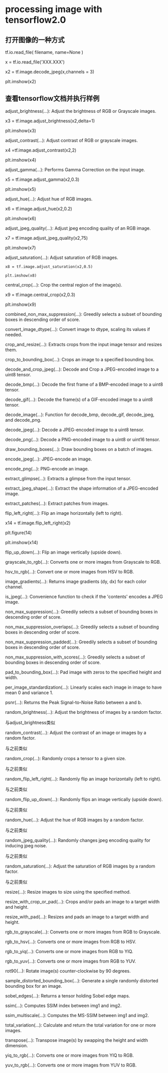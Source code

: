 # processing image with tensorflow2.0

## 打开图像的一种方式

tf.io.read_file(
    filename,
    name=None
)

x = tf.io.read_file('XXX.XXX')

x2 = tf.image.decode_jpeg(x,channels = 3)

plt.imshow(x2)

## 查看tensorflow文档并执行样例

adjust_brightness(...): Adjust the brightness of RGB or Grayscale images.

x3 = tf.image.adjust_brightness(x2,delta=1)

plt.imshow(x3)

adjust_contrast(...): Adjust contrast of RGB or grayscale images.

x4 =tf.image.adjust_contrast(x2,2)

plt.imshow(x4)

adjust_gamma(...): Performs Gamma Correction on the input image.

x5 = tf.image.adjust_gamma(x2,0.3)

plt.imshow(x5)

adjust_hue(...): Adjust hue of RGB images.

x6 = tf.image.adjust_hue(x2,0.2)

plt.imshow(x6)

adjust_jpeg_quality(...): Adjust jpeg encoding quality of an RGB image.

x7 = tf.image.adjust_jpeg_quality(x2,75)

plt.imshow(x7)

adjust_saturation(...): Adjust saturation of RGB images.

`x8 = tf.image.adjust_saturation(x2,0.5)`

`plt.imshow(x8)`

central_crop(...): Crop the central region of the image(s).

x9 = tf.image.central_crop(x2,0.3)

plt.imshow(x9)

combined_non_max_suppression(...): Greedily selects a subset of bounding boxes in descending order of score.

convert_image_dtype(...): Convert image to dtype, scaling its values if needed.

crop_and_resize(...): Extracts crops from the input image tensor and resizes them.

crop_to_bounding_box(...): Crops an image to a specified bounding box.

decode_and_crop_jpeg(...): Decode and Crop a JPEG-encoded image to a uint8 tensor.

decode_bmp(...): Decode the first frame of a BMP-encoded image to a uint8 tensor.

decode_gif(...): Decode the frame(s) of a GIF-encoded image to a uint8 tensor.

decode_image(...): Function for decode_bmp, decode_gif, decode_jpeg, and decode_png.

decode_jpeg(...): Decode a JPEG-encoded image to a uint8 tensor.

decode_png(...): Decode a PNG-encoded image to a uint8 or uint16 tensor.

draw_bounding_boxes(...): Draw bounding boxes on a batch of images.

encode_jpeg(...): JPEG-encode an image.

encode_png(...): PNG-encode an image.

extract_glimpse(...): Extracts a glimpse from the input tensor.

extract_jpeg_shape(...): Extract the shape information of a JPEG-encoded image.

extract_patches(...): Extract patches from images.

flip_left_right(...): Flip an image horizontally (left to right).

x14 = tf.image.flip_left_right(x2)

plt.figure(14)

plt.imshow(x14)

flip_up_down(...): Flip an image vertically (upside down).

grayscale_to_rgb(...): Converts one or more images from Grayscale to RGB.

hsv_to_rgb(...): Convert one or more images from HSV to RGB.

image_gradients(...): Returns image gradients (dy, dx) for each color channel.

is_jpeg(...): Convenience function to check if the 'contents' encodes a JPEG image.

non_max_suppression(...): Greedily selects a subset of bounding boxes in descending order of score.

non_max_suppression_overlaps(...): Greedily selects a subset of bounding boxes in descending order of score.

non_max_suppression_padded(...): Greedily selects a subset of bounding boxes in descending order of score.

non_max_suppression_with_scores(...): Greedily selects a subset of bounding boxes in descending order of score.

pad_to_bounding_box(...): Pad image with zeros to the specified height and width.

per_image_standardization(...): Linearly scales each image in image to have mean 0 and variance 1.

psnr(...): Returns the Peak Signal-to-Noise Ratio between a and b.

random_brightness(...): Adjust the brightness of images by a random factor.

与adjust_brightness类似

random_contrast(...): Adjust the contrast of an image or images by a random factor.

与之前类似

random_crop(...): Randomly crops a tensor to a given size.

与之前类似

random_flip_left_right(...): Randomly flip an image horizontally (left to right).

与之前类似

random_flip_up_down(...): Randomly flips an image vertically (upside down).

与之前类似

random_hue(...): Adjust the hue of RGB images by a random factor.

与之前类似

random_jpeg_quality(...): Randomly changes jpeg encoding quality for inducing jpeg noise.

与之前类似

random_saturation(...): Adjust the saturation of RGB images by a random factor.

与之前类似

resize(...): Resize images to size using the specified method.

resize_with_crop_or_pad(...): Crops and/or pads an image to a target width and height.

resize_with_pad(...): Resizes and pads an image to a target width and height.

rgb_to_grayscale(...): Converts one or more images from RGB to Grayscale.

rgb_to_hsv(...): Converts one or more images from RGB to HSV.

rgb_to_yiq(...): Converts one or more images from RGB to YIQ.

rgb_to_yuv(...): Converts one or more images from RGB to YUV.

rot90(...): Rotate image(s) counter-clockwise by 90 degrees.

sample_distorted_bounding_box(...): Generate a single randomly distorted bounding box for an image.

sobel_edges(...): Returns a tensor holding Sobel edge maps.

ssim(...): Computes SSIM index between img1 and img2.

ssim_multiscale(...): Computes the MS-SSIM between img1 and img2.

total_variation(...): Calculate and return the total variation for one or more images.

transpose(...): Transpose image(s) by swapping the height and width dimension.

yiq_to_rgb(...): Converts one or more images from YIQ to RGB.

yuv_to_rgb(...): Converts one or more images from YUV to RGB.
